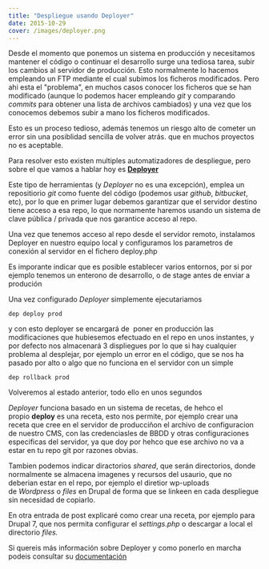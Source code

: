 ```yaml
---
title: "Despliegue usando Deployer"
date: 2015-10-29
cover: /images/deployer.png
---
```

Desde el momento que ponemos un sistema en producción y necesitamos mantener el código o continuar el desarrollo surge una tediosa tarea, subir los cambios al servidor de producción. Esto normalmente lo hacemos empleando un FTP mediante el cual subimos los ficheros modificados. Pero ahi esta el "problema", en muchos casos conocer los ficheros que se han modificado (aunque lo podemos hacer empleando _git_ y comparando _commits_ para obtener una lista de archivos cambiados) y una vez que los conocemos debemos subir a mano los ficheros modificados. 

Esto es un proceso tedioso, además tenemos un riesgo alto de cometer un error sin una posiblidad sencilla de volver atrás. que en muchos proyectos no es aceptable.

Para resolver esto existen multiples automatizadores de despliegue, pero sobre el que vamos a hablar hoy es [**Deployer**](http://deployer.org/)

Este tipo de herramientas (y _Deployer_ no es una excepción), emplea un repositiorio _git_ como fuente del código (podemos usar _github_, _bitbucket_, etc), por lo que en primer lugar debemos garantizar que el servidor destino tiene acceso a esa repo, lo que normamente haremos usando un sistema de clave pública / privada que nos garantice acceso al repo.

Una vez que tenemos acceso al repo desde el servidor remoto, instalamos Deployer en nuestro equipo local y configuramos los parametros de conexión al servidor en el fichero deploy.php

Es imporante indicar que es posible establecer varios entornos, por si por ejemplo tenemos un enterono de desarrollo, o de stage antes de enviar a produción

Una vez configurado _Deployer_ simplemente ejecutariamos 

```
dep deploy prod
```

y con esto deployer se encargará de  poner en producción las modificaciones que hubiesemos efectuado en el repo en unos instantes, y por defecto nos almacenará 3 displiegues por lo que si hay cualquier problema al desplejar, por ejemplo un error en el código, que se nos ha pasado por alto o algo que no funciona en el servidor con un simple

```
dep rollback prod
```

Volveremos al estado anterior, todo ello en unos segundos

_Deployer_ funciona basado en un sistema de recetas, de hehco el propio **deploy** es una receta, esto nos permite, por ejemplo crear una receta que cree en el servidor de producciñon el archivo de configuracion de nuestro CMS, con las credenciasles de BBDD y otras configuraciones especificas del servidor, ya que doy por hehco que ese archivo no va a estar en tu repo git por razones obvias.

Tambien podemos indicar diractorios _shared_, que serán directorios, donde normalmente se almacena imagenes y recursos del usaurio, que no deberian estar en el repo, por ejemplo el diretior wp-uploads de _Wordpress_ o _files_ en Drupal de forma que se linkeen en cada despliegue sin necesidad de copiarlo. 

En otra entrada de post explicaré como crear una receta, por ejemplo para Drupal 7, que nos permita configurar el _settings.php_ o descargar a local el directorio _files._

Si quereis más información sobre Deployer y como ponerlo en marcha podeis consultar su [documentación](http://deployer.org/docs)
